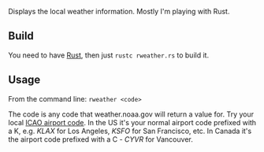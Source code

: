 Displays the local weather information. Mostly I'm playing with Rust.

## Build

You need to have [Rust](http://www.rust-lang.org/), then just `rustc rweather.rs` to build it.

## Usage

From the command line: `rweather <code>`

The code is any code that weather.noaa.gov will return a value for. Try your local [ICAO airport code](http://en.wikipedia.org/wiki/List_of_airports_by_ICAO_code). In the US it's your normal airport code prefixed with a K, e.g. _KLAX_ for Los Angeles, _KSFO_ for San Francisco, etc. In Canada it's the airport code prefixed with a C - _CYVR_ for Vancouver.

